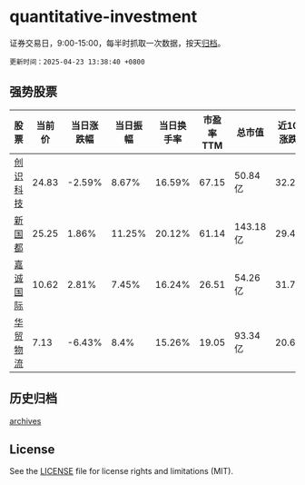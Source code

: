 # quantitative-investment

证券交易日，9:00-15:00，每半时抓取一次数据，按天[归档](archives)。

`更新时间：2025-04-23 13:38:40 +0800`

## 强势股票

|股票|当前价|当日涨跌幅|当日振幅|当日换手率|市盈率TTM|总市值|近10日涨跌幅|
|----|----|----|----|----|----|----|----|
|[创识科技](https://xueqiu.com/S/SZ300941)|24.83|-2.59%|8.67%|16.59%|67.15|50.84亿|32.22%|
|[新国都](https://xueqiu.com/S/SZ300130)|25.25|1.86%|11.25%|20.12%|61.14|143.18亿|29.49%|
|[嘉诚国际](https://xueqiu.com/S/SH603535)|10.62|2.81%|7.45%|16.24%|26.51|54.26亿|31.76%|
|[华贸物流](https://xueqiu.com/S/SH603128)|7.13|-6.43%|8.4%|15.26%|19.05|93.34亿|20.64%|

## 历史归档

[archives](archives)

## License

See the [LICENSE](LICENSE) file for license rights and limitations (MIT).